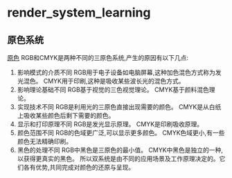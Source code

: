 # render_system_learning

## 原色系统
[原色](https://zh.wikipedia.org/wiki/%E5%8E%9F%E8%89%B2)
RGB和CMYK是两种不同的三原色系统,产生的原因有以下几点:
1. 影响模式的介质不同
RGB用于电子设备如电脑屏幕,这种加色混色方式称为发光混色。
CMYK用于印刷,这种是吸收某些波长光的混色方式。
2. 影响理论基础不同
RGB基于视觉的三色视觉理论。
CMYK基于颜料混色理论。
3. 实现技术不同
RGB是利用光的三原色直接出现需要的颜色。
CMYK是从白纸上吸收某些颜色后剩下需要的颜色。
4. 显示和打印原理不同
RGB是发光显示原理。
CMYK是印刷吸收原理。
5. 颜色范围不同
RGB的色域更广泛,可以显示更多颜色。
CMYK色域更小,有一些颜色无法精确印刷。
6. 黑色的处理不同
RGB中黑色是三原色的最小值。
CMYK中黑色是独立的一种,以获得更真实的黑色。
所以双系统是由不同的应用场景及工作原理决定的。它们各有优势,共同完成对颜色的还原与呈现。
